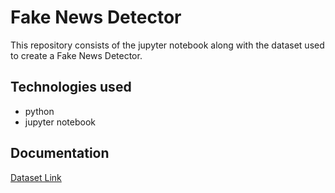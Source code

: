 
# Fake News Detector 

This repository consists of the jupyter notebook along with the dataset used to create a Fake News Detector.




## Technologies used

- python
- jupyter notebook




## Documentation

[Dataset Link](https://www.kaggle.com/datasets/clmentbisaillon/fake-and-real-news-dataset)

